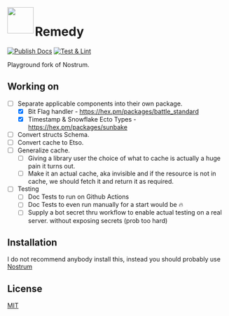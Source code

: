 <img align="left" width="60" height="60" src="https://raw.githubusercontent.com/bdanklin/remedy/master/remedy.png">

# Remedy

[![Publish Docs](https://github.com/bdanklin/remedy/actions/workflows/docs.yml/badge.svg?branch=master)](https://github.com/bdanklin/remedy/actions/workflows/docs.yml) [![Test & Lint](https://github.com/bdanklin/remedy/actions/workflows/test_and_lint.yml/badge.svg?branch=master)](https://github.com/bdanklin/remedy/actions/workflows/test_and_lint.yml)

Playground fork of Nostrum.

## Working on

- [ ] Separate applicable components into their own package.
  - [x] Bit Flag handler - https://hex.pm/packages/battle_standard 
  - [x] Timestamp & Snowflake Ecto Types - https://hex.pm/packages/sunbake
- [ ] Convert structs Schema.
- [ ] Convert cache to Etso.
- [ ] Generalize cache.
  - [ ] Giving a library user the choice of what to cache is actually a huge pain it turns out.
  - [ ] Make it an actual cache, aka invisible and if the resource is not in cache, we should fetch it and return it as required.
- [ ] Testing
  - [ ] Doc Tests to run on Github Actions
  - [ ] Doc Tests to even run manually for a start would be 🔥
  - [ ] Supply a bot secret thru workflow to enable actual testing on a real server. without exposing secrets (prob too hard)

## Installation

I do not recommend anybody install this, instead you should probably use [Nostrum](https://github.com/Kraigie/nostrum)

## License
[MIT](https://opensource.org/licenses/MIT)
